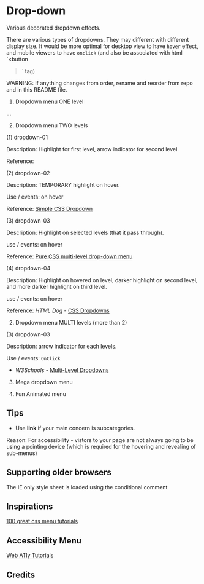 # Drop-down

Various decorated dropdown effects.

There are various types of dropdowns. They may different with different display size. It would be more optimal for desktop view to have `hover` effect, and mobile viewers to have `onclick` (and also be associated with html `<button
>` tag)

WARNING: If anything changes from order, rename and reorder from repo and in this README file.

1. Dropdown menu ONE level

...

2. Dropdown menu TWO levels

(1) dropdown-01

Description: Highlight for first level, arrow indicator for second level.

Reference:

(2) dropdown-02

Description: TEMPORARY highlight on hover.

Use / events: on hover

Reference: [Simple CSS Dropdown](https://codepen.io/twodogstar/full/FwedC)

(3) dropdown-03

Description: Highlight on selected levels (that it pass through).

use / events: on hover

Reference: [Pure CSS multi-level drop-down menu](https://stackoverflow.com/questions/9100344/pure-css-multi-level-drop-down-menu)

(4) dropdown-04

Description: Highlight on hovered on level, darker highlight on second level, and more darker highlight on third level.

use / events: on hover

Reference: _HTML Dog_ - [CSS Dropdowns](https://htmldog.com/examples/dropdowns3/)

2. Dropdown menu MULTI levels (more than 2)

(3) dropdown-03

Description: arrow indicator for each levels.

Use / events: `OnClick`

- _W3Schools_ - [Multi-Level Dropdowns](https://www.w3schools.com/bootstrap/tryit.asp?filename=trybs_ref_js_dropdown_multilevel_css&stacked=h)

3. Mega dropdown menu

4. Fun Animated menu

## Tips

* Use **link** if your main concern is subcategories.

Reason: For accessibility - vistors to your page are not always going to be using a pointing device (which is required for the hovering and revealing of sub-menus)

## Supporting older browsers

The IE only style sheet is loaded using the conditional comment

<!--[if lte IE 6]>
<link rel="stylesheet" media="all" type="text/css" href="css/dropdown_ie.css" />
<![endif]-->



## Inspirations

[100 great css menu tutorials](https://www.jotform.com/blog/100-great-css-menu-tutorials/)

## Accessibility Menu

[Web A11y Tutorials](https://www.w3.org/WAI/tutorials/menus/flyout/)

## Credits
